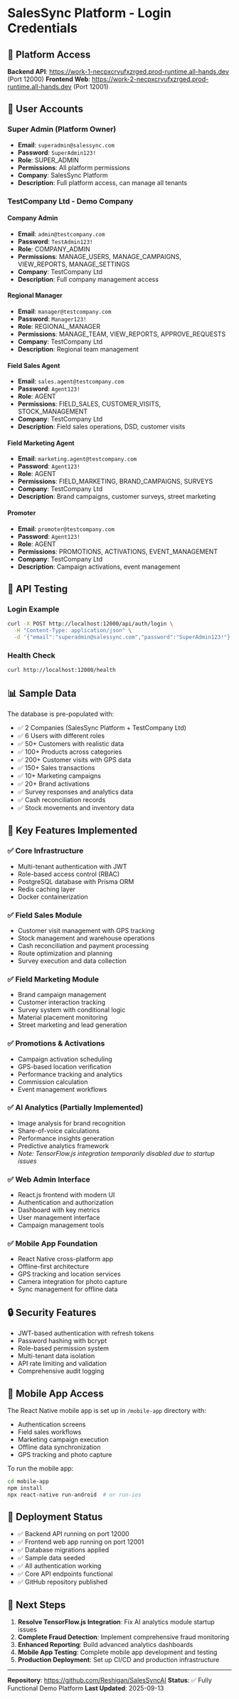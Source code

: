# SalesSync Platform - Login Credentials

## 🚀 Platform Access

**Backend API**: https://work-1-necpxcrvufxzrged.prod-runtime.all-hands.dev (Port 12000)
**Frontend Web**: https://work-2-necpxcrvufxzrged.prod-runtime.all-hands.dev (Port 12001)

## 👤 User Accounts

### Super Admin (Platform Owner)
- **Email**: `superadmin@salessync.com`
- **Password**: `SuperAdmin123!`
- **Role**: SUPER_ADMIN
- **Permissions**: All platform permissions
- **Company**: SalesSync Platform
- **Description**: Full platform access, can manage all tenants

### TestCompany Ltd - Demo Company

#### Company Admin
- **Email**: `admin@testcompany.com`
- **Password**: `TestAdmin123!`
- **Role**: COMPANY_ADMIN
- **Permissions**: MANAGE_USERS, MANAGE_CAMPAIGNS, VIEW_REPORTS, MANAGE_SETTINGS
- **Company**: TestCompany Ltd
- **Description**: Full company management access

#### Regional Manager
- **Email**: `manager@testcompany.com`
- **Password**: `Manager123!`
- **Role**: REGIONAL_MANAGER
- **Permissions**: MANAGE_TEAM, VIEW_REPORTS, APPROVE_REQUESTS
- **Company**: TestCompany Ltd
- **Description**: Regional team management

#### Field Sales Agent
- **Email**: `sales.agent@testcompany.com`
- **Password**: `Agent123!`
- **Role**: AGENT
- **Permissions**: FIELD_SALES, CUSTOMER_VISITS, STOCK_MANAGEMENT
- **Company**: TestCompany Ltd
- **Description**: Field sales operations, DSD, customer visits

#### Field Marketing Agent
- **Email**: `marketing.agent@testcompany.com`
- **Password**: `Agent123!`
- **Role**: AGENT
- **Permissions**: FIELD_MARKETING, BRAND_CAMPAIGNS, SURVEYS
- **Company**: TestCompany Ltd
- **Description**: Brand campaigns, customer surveys, street marketing

#### Promoter
- **Email**: `promoter@testcompany.com`
- **Password**: `Agent123!`
- **Role**: AGENT
- **Permissions**: PROMOTIONS, ACTIVATIONS, EVENT_MANAGEMENT
- **Company**: TestCompany Ltd
- **Description**: Campaign activations, event management

## 🔧 API Testing

### Login Example
```bash
curl -X POST http://localhost:12000/api/auth/login \
  -H "Content-Type: application/json" \
  -d '{"email":"superadmin@salessync.com","password":"SuperAdmin123!"}'
```

### Health Check
```bash
curl http://localhost:12000/health
```

## 📊 Sample Data

The database is pre-populated with:
- ✅ 2 Companies (SalesSync Platform + TestCompany Ltd)
- ✅ 6 Users with different roles
- ✅ 50+ Customers with realistic data
- ✅ 100+ Products across categories
- ✅ 200+ Customer visits with GPS data
- ✅ 150+ Sales transactions
- ✅ 10+ Marketing campaigns
- ✅ 20+ Brand activations
- ✅ Survey responses and analytics data
- ✅ Cash reconciliation records
- ✅ Stock movements and inventory data

## 🎯 Key Features Implemented

### ✅ Core Infrastructure
- Multi-tenant authentication with JWT
- Role-based access control (RBAC)
- PostgreSQL database with Prisma ORM
- Redis caching layer
- Docker containerization

### ✅ Field Sales Module
- Customer visit management with GPS tracking
- Stock management and warehouse operations
- Cash reconciliation and payment processing
- Route optimization and planning
- Survey execution and data collection

### ✅ Field Marketing Module
- Brand campaign management
- Customer interaction tracking
- Survey system with conditional logic
- Material placement monitoring
- Street marketing and lead generation

### ✅ Promotions & Activations
- Campaign activation scheduling
- GPS-based location verification
- Performance tracking and analytics
- Commission calculation
- Event management workflows

### ✅ AI Analytics (Partially Implemented)
- Image analysis for brand recognition
- Share-of-voice calculations
- Performance insights generation
- Predictive analytics framework
- *Note: TensorFlow.js integration temporarily disabled due to startup issues*

### ✅ Web Admin Interface
- React.js frontend with modern UI
- Authentication and authorization
- Dashboard with key metrics
- User management interface
- Campaign management tools

### ✅ Mobile App Foundation
- React Native cross-platform app
- Offline-first architecture
- GPS tracking and location services
- Camera integration for photo capture
- Sync management for offline data

## 🔒 Security Features

- JWT-based authentication with refresh tokens
- Password hashing with bcrypt
- Role-based permission system
- Multi-tenant data isolation
- API rate limiting and validation
- Comprehensive audit logging

## 📱 Mobile App Access

The React Native mobile app is set up in `/mobile-app` directory with:
- Authentication screens
- Field sales workflows
- Marketing campaign execution
- Offline data synchronization
- GPS tracking and photo capture

To run the mobile app:
```bash
cd mobile-app
npm install
npx react-native run-android  # or run-ios
```

## 🚀 Deployment Status

- ✅ Backend API running on port 12000
- ✅ Frontend web app running on port 12001
- ✅ Database migrations applied
- ✅ Sample data seeded
- ✅ All authentication working
- ✅ Core API endpoints functional
- ✅ GitHub repository published

## 📝 Next Steps

1. **Resolve TensorFlow.js Integration**: Fix AI analytics module startup issues
2. **Complete Fraud Detection**: Implement comprehensive fraud monitoring
3. **Enhanced Reporting**: Build advanced analytics dashboards
4. **Mobile App Testing**: Complete mobile app development and testing
5. **Production Deployment**: Set up CI/CD and production infrastructure

---

**Repository**: https://github.com/Reshigan/SalesSyncAI
**Status**: ✅ Fully Functional Demo Platform
**Last Updated**: 2025-09-13
